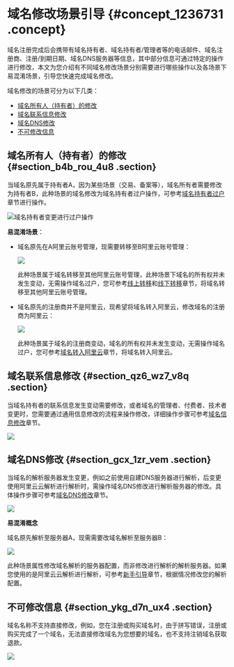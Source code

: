# 域名修改场景引导 {#concept_1236731 .concept}

域名注册完成后会携带有域名持有者、域名持有者/管理者等的电话邮件、域名注册商、注册/到期日期、域名DNS服务器等信息，其中部分信息可通过特定的操作进行修改，本文为您介绍有不同域名修改场景分别需要进行哪些操作以及各场景下易混淆场景，引导您快速完成域名修改。

域名修改的场景可分为以下几类：

-   [域名所有人（持有者）的修改](#section_b4b_rou_4u8)
-   [域名联系信息修改](#section_qz6_wz7_v8q)
-   [域名DNS修改](#section_gcx_1zr_vem)
-   [不可修改信息](#section_ykg_d7n_ux4)

## 域名所有人（持有者）的修改 {#section_b4b_rou_4u8 .section}

当域名原先属于持有者A，因为某些场景（交易、备案等），域名所有者需要修改为持有者B，此种场景的域名修改为域名持有者过户操作，可参考[域名持有者过户](cn.zh-CN/域名管理/域名修改/域名持有者过户.md#)章节进行操作。

![](images/52132_zh-CN.png "域名持有者变更进行过户操作")

**易混淆场景**：

-   域名原先在A阿里云账号管理，现需要转移至B阿里云账号管理：

    ![](http://static-aliyun-doc.oss-cn-hangzhou.aliyuncs.com/assets/img/987650/156377843652456_zh-CN.png)

    此种场景属于域名转移至其他阿里云账号管理，此种场景下域名的所有权并未发生变动，无需操作域名过户，您可参考[线上转移](../../../../cn.zh-CN/域名转移/域名转移至其他阿里云账号/线上转移.md#)和[线下转移](../../../../cn.zh-CN/域名转移/域名转移至其他阿里云账号/线下转移.md#)章节，将域名转移至其他阿里云账号管理。

-   域名原先的注册商并不是阿里云，现希望将域名转入阿里云，修改域名的注册商为阿里云：

    ![](http://static-aliyun-doc.oss-cn-hangzhou.aliyuncs.com/assets/img/987650/156377843652462_zh-CN.png)

    此种场景属于域名的注册商变动，域名的所有权并未发生变动，无需操作域名过户，您可参考[域名转入阿里云](../../../../cn.zh-CN/域名转移/域名转入阿里云.md#)章节，将域名转入阿里云。


## 域名联系信息修改 {#section_qz6_wz7_v8q .section}

当域名持有者的联系信息发生变动需要修改，或者域名的管理者、付费者、技术者变更时，您需要通过通用信息修改的流程来操作修改，详细操作步骤可参考[域名信息修改](cn.zh-CN/域名管理/域名修改/域名信息修改.md#)章节。

![](http://static-aliyun-doc.oss-cn-hangzhou.aliyuncs.com/assets/img/987650/156377843652161_zh-CN.png)

## 域名DNS修改 {#section_gcx_1zr_vem .section}

当域名的解析服务器发生变更，例如之前使用自建DNS服务器进行解析，后变更使用阿里云云解析进行解析时，需操作域名DNS修改进行解析服务器的修改。具体操作步骤可参考[域名DNS修改](cn.zh-CN/域名管理/域名修改/域名DNS修改.md#)章节。

![](http://static-aliyun-doc.oss-cn-hangzhou.aliyuncs.com/assets/img/987650/156377843652200_zh-CN.png)

**易混淆概念**

域名原先解析至服务器A，现需需要改域名解析至服务器B：

![](http://static-aliyun-doc.oss-cn-hangzhou.aliyuncs.com/assets/img/987650/156377843652465_zh-CN.png)

此种场景属性修改域名解析的服务器配置，而非修改进行解析的解析服务器。如果您使用的是阿里云云解析进行解析，可参考[新手引导](https://help.aliyun.com/document_detail/29716.html)章节，根据情况修改您的解析配置。

## 不可修改信息 {#section_ykg_d7n_ux4 .section}

域名名称不支持直接修改，例如，您在注册或购买域名时，由于拼写错误，注册或购买完成了一个域名，无法直接修改域名为您想要的域名，也不支持注销域名获取退款。

![](http://static-aliyun-doc.oss-cn-hangzhou.aliyuncs.com/assets/img/987650/156377843752467_zh-CN.png)

